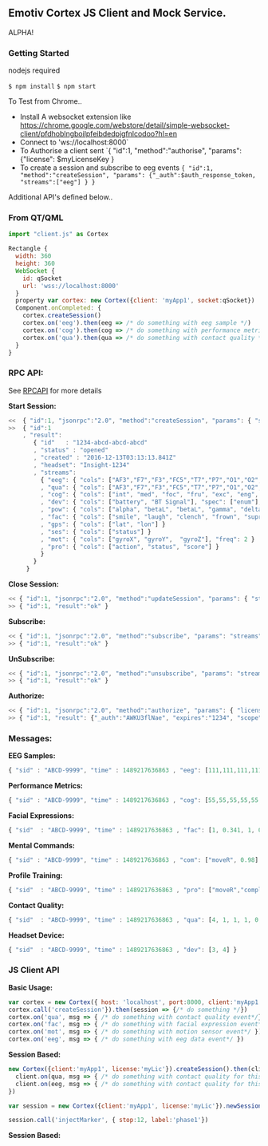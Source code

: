 ## Emotiv Cortex JS Client and Mock Service.

ALPHA!

### Getting Started 

nodejs required

`$ npm install`
`$ npm start`

To Test from Chrome..

- Install A websocket extension like https://chrome.google.com/webstore/detail/simple-websocket-client/pfdhoblngboilpfeibdedpjgfnlcodoo?hl=en
- Connect to 'ws://localhost:8000`
- To Authorise a client sent `{ "id":1, "method":"authorise", "params": {"license": $myLicenseKey }
- To create a session and subscribe to eeg events `{ "id":1, "method":"createSession", "params": {"_auth":$auth_response_token, "streams":["eeg"] } }`

Additional API's defined below..

### From QT/QML

```javascript
import "client.js" as Cortex

Rectangle {
  width: 360
  height: 360
  WebSocket {
    id: qSocket
    url: 'wss://localhost:8000'
  }
  property var cortex: new Cortex({client: 'myApp1', socket:qSocket})
  Component.onCompleted: {
    cortex.createSession()
    cortex.on('eeg').then(eeg => /* do something with eeg sample */)
    cortex.on('cog').then(cog => /* do something with performance metrics */)
    cortex.on('qua').then(qua => /* do something with contact quality */)
  }
}
```


### RPC API: 

See [RPCAPI](/rpcapi.md) for more details

__Start Session:__
```javascript
<< 	{ "id":1, "jsonrpc":"2.0", "method":"createSession", "params": { "subscribe":["qua"], "_auth": "abc" } }
>> 	{ "id":1 
    , "result":  
       { "id"   : "1234-abcd-abcd-abcd"
       , "status" : "opened"
       , "created" : "2016-12-13T03:13:13.841Z"
       , "headset": "Insight-1234" 
       , "streams": 
         { "eeg": { "cols": ["AF3","F7","F3","FC5","T7","P7","O1","O2","P8","T8","FC6","F4","F8","AF4"], "spec": ["float"], "freq": 128 }
         , "qua": { "cols": ["AF3","F7","F3","FC5","T7","P7","O1","O2","P8","T8","FC6","F4","F8","AF4"], "spec": ["enum"],  "freq": 2 }
         , "cog": { "cols": ["int", "med", "foc", "fru", "exc", "eng", "lex"], freq: 2 }
         , "dev": { "cols": ["battery", "BT Signal"], "spec": ["enum"], "freq": 2, "enums": ["none", "poor", "fair", "good" ] }
         , "pow": { "cols": ["alpha", "betaL", "betaL", "gamma", "delta"], "freq": 8 }
         , "fac": { "cols": ["smile", "laugh", "clench", "frown", "suprise", "blink", "smirk_RL", "look_RL", "look_UD", "wink_RL" ], "freq": 2 }
         , "gps": { "cols": ["lat", "lon"] }
         , "ses": { "cols": ["status"] }
         , "mot": { "cols": ["gyroX", "gyroY",  "gyroZ"], "freq": 2 }
         , "pro": { "cols": ["action", "status", "score"] }
         }
       }
     }
```

__Close Session:__
```javascript
<< { "id":1, "jsonrpc":"2.0", "method":"updateSession", "params": { "status": "closed", "_auth": "abc" } }
>> { "id":1, "result":"ok" }
```

__Subscribe:__
```javascript
<< { "id":1, "jsonrpc":"2.0", "method":"subscribe", "params": "streams":["cog","eeg"], "_auth": "abc" } }
>> { "id":1, "result":"ok" }
```

__UnSubscribe:__
```javascript
<< { "id":1, "jsonrpc":"2.0", "method":"unsubscribe", "params": "streams":["cog","eeg"], "_auth": "abc" } }
>> { "id":1, "result":"ok" }
```

__Authorize:__
```javascript
<< { "id":1, "jsonrpc":"2.0", "method":"authorize", "params": { "license:"myLic1" } }
>> { "id":1, "result": {"_auth":"AWKU3flNae", "expires":"1234", "scope":["eeg"], "balance":10}}
```
### Messages: 

__EEG Samples:__
```javascript
{ "sid" : "ABCD-9999", "time" : 1489217636863 , "eeg": [111,111,111,111,111] }
```

__Performance Metrics:__
```javascript
{ "sid" : "ABCD-9999", "time" : 1489217636863 , "cog": [55,55,55,55,55,55] }
```

__Facial Expressions:__
```javascript
{ "sid"  : "ABCD-9999", "time" : 1489217636863 , "fac": [1, 0.341, 1, 0.444, 0.555, 1] }
```

__Mental Commands:__
```javascript
{ "sid" : "ABCD-9999", "time" : 1489217636863 , "com": ["moveR", 0.98] }
```

__Profile Training:__
```javascript
{ "sid"  : "ABCD-9999", "time" : 1489217636863 , "pro": ["moveR","complete"] }
```

__Contact Quality:__
```javascript
{ "sid"  : "ABCD-9999", "time" : 1489217636863 , "qua": [4, 1, 1, 1, 0, 1]
```

__Headset Device:__
```javascript
{ "sid"  : "ABCD-9999", "time" : 1489217636863 , "dev": [3, 4] }
```

### JS Client API


__Basic Usage:__
```javascript
var cortex = new Cortex({ host: 'localhost', port:8000, client:'myApp1', license:'myLic1'})
cortex.call('createSession'}).then(session => {/* do something */})
cortex.on('qua', msg => { /* do something with contact quality event*/} )
cortex.on('fac', msg => { /* do something with facial expression event*/ })
cortex.on('mot', msg => { /* do something with motion sensor event*/ })
cortex.on('eeg', msg => { /* do something with eeg data event*/ })

```
__Session Based:__
```javascript
new Cortex({client:'myApp1', license:'myLic'}).createSession().then(client  => {
  client.on(qua, msg => { /* do something with contact quality for this session */ } 
  client.on(eeg, msg => { /* do something with contact quality for this session */ } 
})

var session = new Cortex({client:'myApp1', license:'myLic'}).newSession({project:'experiment1',...})

session.call('injectMarker', { stop:12, label:'phase1'}) 

```

__Session Based:__
```
